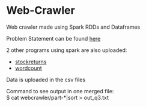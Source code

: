 # Web-Crawler
Web crawler made using Spark RDDs and Dataframes

Problem Statement can be found [here](ps.pdf)  

2 other programs using spark are also uploaded:  
- [stockreturns](stockreturns.py)  
- [wordcount](wordcount.py)  

Data is uploaded in the csv files  

Command to see output in one merged file:  
$ cat webcrawler/part-*|sort > out_q3.txt  
